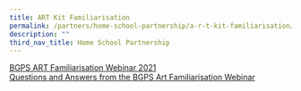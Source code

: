 ```yaml
---
title: ART Kit Familiarisation
permalink: /partners/home-school-partnership/a-r-t-kit-familiarisation/
description: ""
third_nav_title: Home School Partnership
---
```

[BGPS ART Familiarisation Webinar 2021](/files/BGPS%20ART%20Familiarisation%20Webinar%20Slides%2015%20Sep.pdf) <br>
[Questions and Answers from the BGPS Art Familiarisation Webinar](/files/Question%20and%20Answers%20from%20BGPS%20Art%20Familiarisation%20Webinar%20Final.pdf)